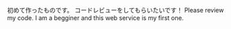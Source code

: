 初めて作ったものです。
コードレビューをしてもらいたいです！
Please review my code.
I am a begginer and this web service is my first one.
